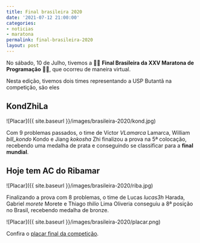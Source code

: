 ```yaml
---
title: Final brasileira 2020
date: '2021-07-12 21:00:00'
categories:
- noticias
- maratona
permalink: final-brasileira-2020
layout: post
---
```


No sábado, 10 de Julho, tivemos a 🎈🎈 **Final Brasileira da XXV Maratona de Programação** 🎈🎈, que ocorreu de maneira virtual.

Nesta edição, tivemos dois times representando a USP Butantã na competição, são eles

## **KondZhiLa**

![Placar]({{ site.baseurl }}/images/brasileira-2020/kond.jpg)

Com 9 problemas passados, o time de Víctor _VLamarca_ Lamarca, William _bill_kondo_ Kondo e Jiang _kokosha_ Zhi finalizou a prova na 5ª colocação, recebendo uma medalha de prata e conseguindo se classificar para a **final mundial**.

## **Hoje tem AC do Ribamar**

![Placar]({{ site.baseurl }}/images/brasileira-2020/riba.jpg)

Finalizando a prova com 8 problemas, o time de Lucas _lucas3h_ Harada, Gabriel _morete_ Morete e Thiago _thilio_ Lima Oliveria conseguiu a 8ª posição no Brasil, recebendo medalha de bronze.


![Placar]({{ site.baseurl }}/images/brasileira-2020/placar.png)

Confira o [placar final da competição](https://scorelatam.naquadah.com.br/latam-2020/#).